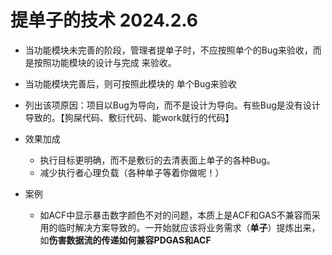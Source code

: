 # 提单子的技术 2024.2.6
-  当功能模块未完善的阶段，管理者提单子时，不应按照单个的Bug来验收，而是按照功能模块的设计与完成 来验收。
-  当功能模块完善后，则可按照此模块的 单个Bug来验收
-  列出该项原因：项目以Bug为导向，而不是设计为导向。有些Bug是没有设计导致的。【狗屎代码、敷衍代码、能work就行的代码】
-  效果加成
    - 执行目标更明确，而不是敷衍的去清表面上单子的各种Bug。
    - 减少执行者心理负载（各种单子等着你做呢！）

- 案例
   - 如ACF中显示暴击数字颜色不对的问题，本质上是ACF和GAS不兼容而采用的临时解决方案导致的。一开始就应该将业务需求（**单子**）提炼出来，如**伤害数据流的传递如何兼容PDGAS和ACF**
  
